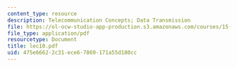 ```yaml
---
content_type: resource
description: Telecommunication Concepts; Data Transmission
file: https://ol-ocw-studio-app-production.s3.amazonaws.com/courses/15-564-information-technology-i-spring-2003/475e66622c31ece67869171a55d180cc_lec10.pdf
file_type: application/pdf
resourcetype: Document
title: lec10.pdf
uid: 475e6662-2c31-ece6-7869-171a55d180cc
---
```

